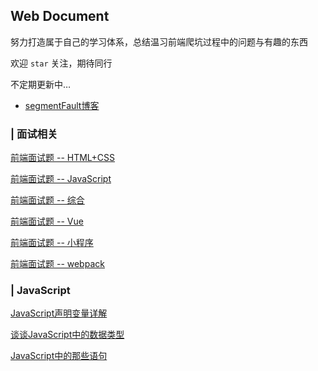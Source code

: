 ## Web Document

努力打造属于自己的学习体系，总结温习前端爬坑过程中的问题与有趣的东西

欢迎 `star` 关注，期待同行

不定期更新中…

- [segmentFault博客](https://segmentfault.com/u/youdangde_5c8b208a23f95/articles)



### | 面试相关

[前端面试题 -- HTML+CSS](https://github.com/ltadpoles/web-document/issues/2)

[前端面试题 -- JavaScript](https://github.com/ltadpoles/web-document/issues/3)

[前端面试题 -- 综合](https://github.com/ltadpoles/web-document/issues/4)

[前端面试题 -- Vue](https://github.com/ltadpoles/web-document/issues/5)

[前端面试题 -- 小程序](https://github.com/ltadpoles/web-document/issues/6)

[前端面试题 -- webpack](https://github.com/ltadpoles/web-document/issues/7)


### | JavaScript

[JavaScript声明变量详解](https://github.com/ltadpoles/web-document/issues/8)

[谈谈JavaScript中的数据类型](https://github.com/ltadpoles/web-document/issues/9)

[JavaScript中的那些语句](https://github.com/ltadpoles/web-document/issues/10)


